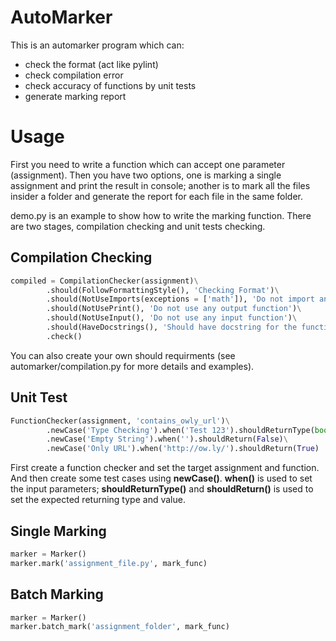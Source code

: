 # AutoMarker
This is an automarker program which can:
* check the format (act like pylint)
* check compilation error
* check accuracy of functions by unit tests
* generate marking report

# Usage
First you need to write a function which can accept one parameter (assignment). Then you have two options, one is marking a single assignment and print the result in console; another is to mark all the files insider a folder and generate the report for each file in the same folder.

demo.py is an example to show how to write the marking function. There are two stages, compilation checking and unit tests checking.

## Compilation Checking
```Python
compiled = CompilationChecker(assignment)\
        .should(FollowFormattingStyle(), 'Checking Format')\
        .should(NotUseImports(exceptions = ['math']), 'Do not import any modules (other than math)')\
        .should(NotUsePrint(), 'Do not use any output function')\
        .should(NotUseInput(), 'Do not use any input function')\
        .should(HaveDocstrings(), 'Should have docstring for the functions')\
        .check()
```

You can also create your own should requirments (see automarker/compilation.py for more details and examples).

## Unit Test
```Python
FunctionChecker(assignment, 'contains_owly_url')\
        .newCase('Type Checking').when('Test 123').shouldReturnType(bool)\
        .newCase('Empty String').when('').shouldReturn(False)\
        .newCase('Only URL').when('http://ow.ly/').shouldReturn(True)
```

First create a function checker and set the target assignment and function. And then create some test cases using **newCase()**. **when()** is used to set the input parameters; **shouldReturnType()** and **shouldReturn()** is used to set the expected returning type and value.

## Single Marking
```Python
marker = Marker()
marker.mark('assignment_file.py', mark_func)
```

## Batch Marking
```Python
marker = Marker()
marker.batch_mark('assignment_folder', mark_func)
```